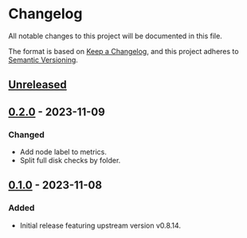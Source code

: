 # Changelog

All notable changes to this project will be documented in this file.

The format is based on [Keep a Changelog](https://keepachangelog.com/en/1.0.0/),
and this project adheres to [Semantic Versioning](https://semver.org/spec/v2.0.0.html).

## [Unreleased]

## [0.2.0] - 2023-11-09

### Changed

- Add node label to metrics.
- Split full disk checks by folder.

## [0.1.0] - 2023-11-08

### Added

- Initial release featuring upstream version v0.8.14.


[Unreleased]: https://github.com/giantswarm/node-problem-detector-app/compare/v0.2.0...HEAD
[0.2.0]: https://github.com/giantswarm/node-problem-detector-app/compare/v0.1.0...v0.2.0
[0.1.0]: https://github.com/giantswarm/node-problem-detector-app/compare/v0.0.0...v0.1.0
